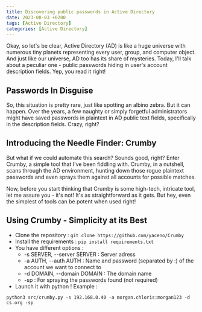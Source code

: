```yaml
---
title: Discovering public passwords in Active Directory
date: 2023-08-03 +0200
tags: [Active Directory]
categories: [Active Directory]
---
```


Okay, so let's be clear, Active Directory (AD) is like a huge universe with numerous tiny planets representing every user, group, and computer object. And just like our universe, AD too has its share of mysteries. Today, I'll talk about a peculiar one - public passwords hiding in user's account description fields. Yep, you read it right!

## Passwords In Disguise
So, this situation is pretty rare, just like spotting an albino zebra. But it can happen. Over the years, a few naughty or simply forgetful administrators might have saved passwords in plaintext in AD public text fields, specifically in the description fields. Crazy, right?

## Introducing the Needle Finder: Crumby
But what if we could automate this search? Sounds good, right? Enter Crumby, a simple tool that I've been fiddling with. Crumby, in a nutshell, scans through the AD environment, hunting down those rogue plaintext passwords and even sprays them against all accounts for possible matches.

Now, before you start thinking that Crumby is some high-tech, intricate tool, let me assure you - it's not! It's as straightforward as it gets. But hey, even the simplest of tools can be potent when used right!

## Using Crumby - Simplicity at its Best
- Clone the repository : `git clone https://github.com/yaceno/Crumby`
- Install the requirements : `pip install requirements.txt`
- You have different options :
    - -s SERVER, --server SERVER : Server adress
    - -a AUTH, --auth AUTH : Name and password (separated by :) of the account we want to connect to
    - -d DOMAIN, --domain DOMAIN : The domain name
    - -sp : For spraying the passwords found (not required)
- Launch it with python ! Example : 
```shell
python3 src/crumby.py -s 192.168.0.40 -a morgan.chloris:morgan123 -d cs.org -sp
```